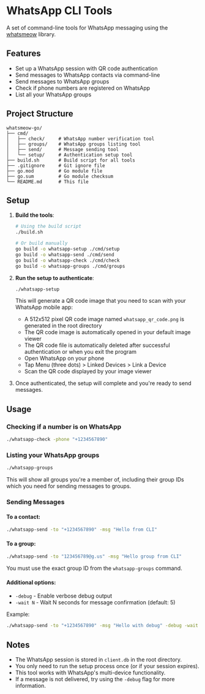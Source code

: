 # WhatsApp CLI Tools

A set of command-line tools for WhatsApp messaging using the [whatsmeow](https://github.com/tulir/whatsmeow) library.

## Features

- Set up a WhatsApp session with QR code authentication
- Send messages to WhatsApp contacts via command-line
- Send messages to WhatsApp groups
- Check if phone numbers are registered on WhatsApp
- List all your WhatsApp groups

## Project Structure

```
whatsmeow-go/
├── cmd/
│   ├── check/     # WhatsApp number verification tool
│   ├── groups/    # WhatsApp groups listing tool
│   ├── send/      # Message sending tool
│   └── setup/     # Authentication setup tool
├── build.sh       # Build script for all tools
├── .gitignore     # Git ignore file
├── go.mod         # Go module file
├── go.sum         # Go module checksum
└── README.md      # This file
```

## Setup

1. **Build the tools**:

   ```bash
   # Using the build script
   ./build.sh

   # Or build manually
   go build -o whatsapp-setup ./cmd/setup
   go build -o whatsapp-send ./cmd/send
   go build -o whatsapp-check ./cmd/check
   go build -o whatsapp-groups ./cmd/groups
   ```

2. **Run the setup to authenticate**:

   ```bash
   ./whatsapp-setup
   ```

   This will generate a QR code image that you need to scan with your WhatsApp mobile app:

   - A 512x512 pixel QR code image named `whatsapp_qr_code.png` is generated in the root directory
   - The QR code image is automatically opened in your default image viewer
   - The QR code file is automatically deleted after successful authentication or when you exit the program
   - Open WhatsApp on your phone
   - Tap Menu (three dots) > Linked Devices > Link a Device
   - Scan the QR code displayed by your image viewer

3. Once authenticated, the setup will complete and you're ready to send messages.

## Usage

### Checking if a number is on WhatsApp

```bash
./whatsapp-check -phone "+1234567890"
```

### Listing your WhatsApp groups

```bash
./whatsapp-groups
```

This will show all groups you're a member of, including their group IDs which you need for sending messages to groups.

### Sending Messages

#### To a contact:

```bash
./whatsapp-send -to "+1234567890" -msg "Hello from CLI"
```

#### To a group:

```bash
./whatsapp-send -to "123456789@g.us" -msg "Hello group from CLI"
```

You must use the exact group ID from the `whatsapp-groups` command.

#### Additional options:

- `-debug` - Enable verbose debug output
- `-wait N` - Wait N seconds for message confirmation (default: 5)

Example:

```bash
./whatsapp-send -to "+1234567890" -msg "Hello with debug" -debug -wait 10
```

## Notes

- The WhatsApp session is stored in `client.db` in the root directory.
- You only need to run the setup process once (or if your session expires).
- This tool works with WhatsApp's multi-device functionality.
- If a message is not delivered, try using the `-debug` flag for more information.
